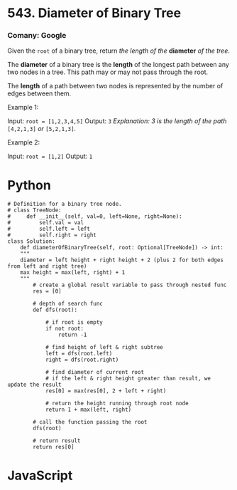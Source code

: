 # 543. Diameter of Binary Tree
### Comany: Google

Given the `root` of a binary tree, return *the length of the* **diameter** *of the tree*.

The **diameter** of a binary tree is the **length** of the longest path between any two nodes in a tree. This path may or may not pass through the root.

The **length** of a path between two nodes is represented by the number of edges between them.

Example 1:

Input: `root = [1,2,3,4,5]`
Output: `3`
*Explanation: 3 is the length of the path* `[4,2,1,3]` *or* `[5,2,1,3]`*.*

Example 2:

Input: `root = [1,2]`
Output: `1`

# Python
```
# Definition for a binary tree node.
# class TreeNode:
#     def __init__(self, val=0, left=None, right=None):
#         self.val = val
#         self.left = left
#         self.right = right
class Solution:
    def diameterOfBinaryTree(self, root: Optional[TreeNode]) -> int:
    """
    diameter = left height + right height + 2 (plus 2 for both edges from left and right tree)
    max height = max(left, right) + 1
    """
        # create a global result variable to pass through nested func
        res = [0]

        # depth of search func
        def dfs(root):

            # if root is empty
            if not root:
                return -1
            
            # find height of left & right subtree
            left = dfs(root.left)
            right = dfs(root.right)

            # find diameter of current root
            # if the left & right height greater than result, we update the result
            res[0] = max(res[0], 2 + left + right)

            # return the height running through root node
            return 1 + max(left, right)

        # call the function passing the root
        dfs(root)

        # return result
        return res[0]
```

# JavaScript
```
```